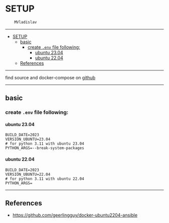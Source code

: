 # SETUP

```sh
    MVladislav
```

---

- [SETUP](#setup)
  - [basic](#basic)
    - [create `.env` file following:](#create-env-file-following)
      - [ubuntu 23.04](#ubuntu-2304)
      - [ubuntu 22.04](#ubuntu-2204)
  - [References](#references)

---

find source and docker-compose on [github](https://github.com/MVladislav/vm-docker-collection/tree/main/composer/helper/ansible/docker-ubuntu-systemd-sudo-ansible)

---

## basic

### create `.env` file following:

#### ubuntu 23.04

```env
BUILD_DATE=2023
VERSION_UBUNTU=23.04
# for python 3.11 with ubuntu 23.04
PYTHON_ARGS=--break-system-packages
```

#### ubuntu 22.04

```env
BUILD_DATE=2023
VERSION_UBUNTU=22.04
# for python 3.11 with ubuntu 22.04
PYTHON_ARGS=
```

---

## References

- <https://github.com/geerlingguy/docker-ubuntu2204-ansible>
